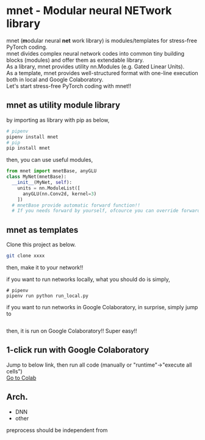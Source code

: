# mnet - Modular neural NETwork library
mnet (**m**odular neural **net** work library) is modules/templates for stress-free PyTorch coding.  
mnet divides complex neural network codes into common tiny building blocks (modules) and offer them as extendable library.    
As a library, mnet provides utility nn.Modules (e.g. Gated Linear Units).  
As a template, mnet provides well-structured format with one-line execution both in local and Google Colaboratory.  
Let's start stress-free PyTorch coding with mnet!!  

## mnet as utility module library
by importing as library with pip as below,  
```bash
# pipenv
pipenv install mnet
# pip
pip install mnet
```
then, you can use useful modules,
```python
from mnet import mnetBase, anyGLU
class MyNet(mnetBase):
  __init__(MyNet, self):
    units = nn.ModuleList([
      anyGLU(nn.Conv2d, kernel=3)
    ])
  # mnetBase provide automatic forward function!!  
  # If you needs forward by yourself, ofcource you can override forward
```

## mnet as templates
Clone this project as below.
```bash
git clone xxxx
```
then, make it to your network!!

if you want to run networks locally, what you should do is simply,
```
# pipenv
pipenv run python run_local.py
```
if you want to run networks in Google Colaboratory, in surprise, simply jump to  
```
```
then, it is run on Google Colaboratory!! Super easy!!

## 1-click run with Google Colaboratory
Jump to below link, then run all code (manually or "runtime"->"execute all cells")  
[Go to Colab](https://colab.research.google.com/github/tarepan/mnet/blob/master/mnet.ipynb)

## Arch.
* DNN
* other

preprocess should be independent from
